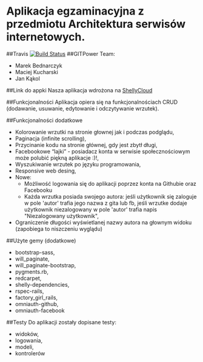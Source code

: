 Aplikacja egzaminacyjna z przedmiotu Architektura serwisów internetowych.
==========
##Travis
[![Build Status](https://travis-ci.org/mbednarczyk/asiegzamin.svg?branch=master)](https://travis-ci.org/mbednarczyk/asiegzamin)
##GITPower Team: 
- Marek Bednarczyk
- Maciej Kucharski
- Jan Kąkol

##Link do appki
Nasza aplikacja wdrożona na [ShellyCloud](http://asiegzamin.shellyapp.com/)

##Funkcjonalności
Aplikacja opiera się na funkcjonalnościach CRUD (dodawanie, usuwanie, edytowanie i odczytywanie wrzutek).

##Funkcjonalności dodatkowe
- Kolorowanie wrzutki na stronie głownej jak i podczas podglądu,
- Paginacja (infinite scrolling),
- Przycinanie kodu na stronie głównej, gdy jest zbytł długi,
- Facebookowe “lajki” - posiadacz konta w serwisie społecznościowym może polubić piękną aplikacje :)!,
- Wyszukiwanie wrzutek po języku programowania,
- Responsive web desing,
- Nowe:
  - Możliwość logowania się do aplikacji poprzez konta na Githubie oraz Facebooku
  - Każda wrzutka posiada swojego autora: jeśli użytkownik się zaloguje w pole 'autor' trafia jego nazwa z gita lub fb, jeśli wrzutke dodaje użytkownik niezalogowany w pole 'autor' trafia napis "Niezalogowany użytkownik",
- Ograniczenie długości wyświetlanej nazwy autora na głownym widoku (zapobiega to niszczeniu wyglądu)

##Użyte gemy (dodatkowe)
- bootstrap-sass,
- will_paginate,
- will_paginate-bootstrap,
- pygments.rb,
- redcarpet,
- shelly-dependencies,
- rspec-rails,
- factory_girl_rails,
- omniauth-github,
- omniauth-facebook

##Testy
Do aplikacji zostały dopisane testy:
- widoków,
- logowania,
- modeli,
- kontrolerów


